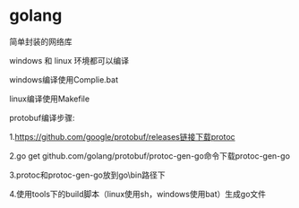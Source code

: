 # golang
简单封装的网络库

windows 和 linux 环境都可以编译

windows编译使用Complie.bat

linux编译使用Makefile


protobuf编译步骤:

1.https://github.com/google/protobuf/releases链接下载protoc

2.go get github.com/golang/protobuf/protoc-gen-go命令下载protoc-gen-go

3.protoc和protoc-gen-go放到go\bin路径下

4.使用tools下的build脚本（linux使用sh，windows使用bat）生成go文件

